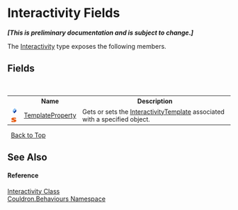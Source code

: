 # Interactivity Fields
 _**\[This is preliminary documentation and is subject to change.\]**_

The <a href="T_Couldron_Behaviours_Interactivity">Interactivity</a> type exposes the following members.


## Fields
&nbsp;<table><tr><th></th><th>Name</th><th>Description</th></tr><tr><td>![Public field](media/pubfield.gif "Public field")![Static member](media/static.gif "Static member")</td><td><a href="F_Couldron_Behaviours_Interactivity_TemplateProperty">TemplateProperty</a></td><td>
Gets or sets the <a href="T_Couldron_Collections_InteractivityTemplate">InteractivityTemplate</a> associated with a specified object.</td></tr></table>&nbsp;
<a href="#interactivity-fields">Back to Top</a>

## See Also


#### Reference
<a href="T_Couldron_Behaviours_Interactivity">Interactivity Class</a><br /><a href="N_Couldron_Behaviours">Couldron.Behaviours Namespace</a><br />